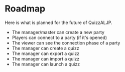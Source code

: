 # Roadmap

Here is what is planned for the future of QuizzALJP.

- The manager/master can create a new party
- Players can connect to a party (if it's opened)
- The viewer can see the connection phase of a party
- The manager can create a quizz
- The manager can export a quizz
- The manager can import a quizz
- The manager can launch a quizz
